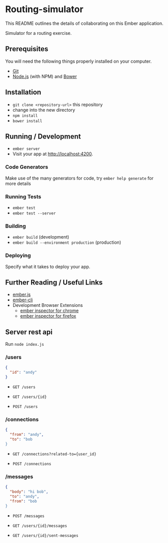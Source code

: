 # Routing-simulator

This README outlines the details of collaborating on this Ember application.

Simulator for a routing exercise.

## Prerequisites

You will need the following things properly installed on your computer.

* [Git](http://git-scm.com/)
* [Node.js](http://nodejs.org/) (with NPM) and [Bower](http://bower.io/)

## Installation

* `git clone <repository-url>` this repository
* change into the new directory
* `npm install`
* `bower install`

## Running / Development

* `ember server`
* Visit your app at [http://localhost:4200](http://localhost:4200).

### Code Generators

Make use of the many generators for code, try `ember help generate` for more details

### Running Tests

* `ember test`
* `ember test --server`

### Building

* `ember build` (development)
* `ember build --environment production` (production)

### Deploying

Specify what it takes to deploy your app.

## Further Reading / Useful Links

* [ember.js](http://emberjs.com/)
* [ember-cli](http://www.ember-cli.com/)
* Development Browser Extensions
  * [ember inspector for chrome](https://chrome.google.com/webstore/detail/ember-inspector/bmdblncegkenkacieihfhpjfppoconhi)
  * [ember inspector for firefox](https://addons.mozilla.org/en-US/firefox/addon/ember-inspector/)

## Server rest api

Run `node index.js`

### /users

```json
{
  "id": "andy"
}
```

- `GET /users`

- `GET /users/{id}`

- `POST /users`

### /connections

```json
{
  "from": "andy",
  "to": "bob
}
```

- `GET /connections?related-to={user_id}`

- `POST /connections`

### /messages

```json
{
  "body": "hi bob",
  "to": "andy",
  "from": "bob
}
```

- `POST /messages`

- `GET /users/{id}/messages`

- `GET /users/{id}/sent-messages`

